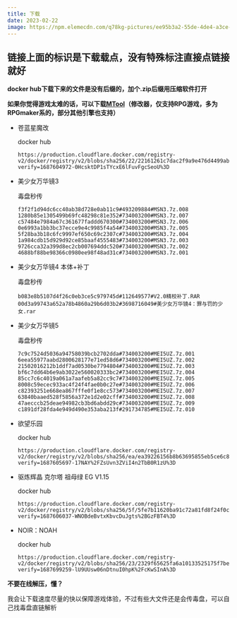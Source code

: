 ```yaml
---
title: 下载
date: 2023-02-22
image: https://npm.elemecdn.com/q78kg-pictures/ee95b3a2-55de-4de4-a3ce-d719bab95d00.png
---
```


## 链接上面的标识是下载载点，没有特殊标注直接点链接就好

**docker hub下载下来的文件是没有后缀的，加个.zip后缀用压缩软件打开**

**如果你觉得游戏太难的话，可以下载[MTool](https://afdian.net/a/AdventCirno)（修改器，仅支持RPG游戏，多为RPGmaker系的，部分其他引擎也支持）**

* 苍蓝星魔改

  docker hub

  ```
  https://production.cloudflare.docker.com/registry-v2/docker/registry/v2/blobs/sha256/22/22161261c7dac2f9a9e476d4499abe22fe72ac3e197d1e490ab91a5bfe3214fc/data?verify=1687604972-0HcsktDP1sTYcxE6lFuvFgcSeoU%3D
  ```

* 美少女万华镜3

  毒盘秒传

  ```
  f3f2f1d94dc6cc40ab38d728e0ab11c9#493209884#MSN3.7z.008
  1280b85e1305499b69fc48298c81e352#734003200#MSN3.7z.007
  c57484e7984a67c361677faddd670300#734003200#MSN3.7z.006
  0e6993a1bb3bc37ecce9e4c9985f4a54#734003200#MSN3.7z.005
  5f28ba3b18c6fc9997ef650c69c2307c#734003200#MSN3.7z.004
  1a984cdb15d929d92ce85baaf4555483#734003200#MSN3.7z.003
  9726cca32a399d8ec2cb007694ddc520#734003200#MSN3.7z.002
  4688bf88be98366c0980ee98f48ad31c#734003200#MSN3.7z.001
  ```
* 美少女万华镜4 本体+补丁

  毒盘秒传

  ```
  b083e8b5107d4f26c0eb3ce5c979745d#112649577#V2.0精校补丁.RAR
  00d3a99743a652a78b4860a29b6d03b2#3698716049#美少女万华镜4：罪与罚的少女.rar
  ```

* 美少女万华镜5

  毒盘秒传

  ```
  7c9c7524d5036a94758039bcb2702dda#734003200#MEI5UZ.7z.001
  6eea55977aabd2800628177e71ed58d6#734003200#MEI5UZ.7z.002
  21502016212b1ddf7ad0530be7794804#734003200#MEI5UZ.7z.003
  bf6c7dd64b6e9ab3022e560020333bc2#734003200#MEI5UZ.7z.004
  85cc7c6c4019a061a7aafeb5a82cc9c7#734003200#MEI5UZ.7z.005
  8008c59ecec933ac4f24f4fae0b0c27e#734003200#MEI5UZ.7z.006
  c82393251e668ea867fffe0f1e8cc573#734003200#MEI5UZ.7z.007
  63840baaed528f5856a372e1d2e02cff#734003200#MEI5UZ.7z.008
  47aecccb25deae94982cb3bd6abdd29c#734003200#MEI5UZ.7z.009
  c1891df28fda4e949d490e353aba213f#291734785#MEI5UZ.7z.010
  ```

* 欲望乐园

  docker hub

  ```
  https://production.cloudflare.docker.com/registry-v2/docker/registry/v2/blobs/sha256/ea/ea39226156b8b63695855eb5ce6c8de850386dc13669a3991b4628c7e3488890/data?verify=1687605697-17NAY%2FZsUvn3ZViI4n2TbB0R1zU%3D
  ```

* 驱炼辉晶 克尔塔 祖母绿 EG V1.15

  docker hub

  ```
  https://production.cloudflare.docker.com/registry-v2/docker/registry/v2/blobs/sha256/5f/5fe7b11620ba91c72a81fd8f24f0c401b29e6498b7f49cd11247ae62c2f95d67/data?verify=1687606037-WNOBdeBvtxKbvcDuJgts%2BGzFBT4%3D
  ```

* NOIR：NOAH

  docker hub

  ```
  https://production.cloudflare.docker.com/registry-v2/docker/registry/v2/blobs/sha256/23/2329f65625fa6a10133525175f7beac8cde27644f2984e9ebcca71244b4b340f/data?verify=1687699259-lU9UUsw06nDtnuI0hpK%2FcKwSInA%3D
  ```
**不要在线解压，懂？**

我会让下载速度尽量的快以保障游戏体验，不过有些大文件还是会传毒盘，可以自己找毒盘直链解析

